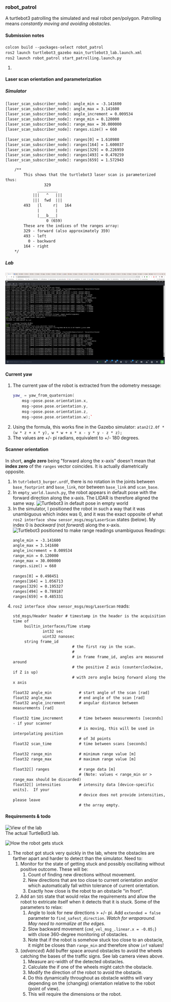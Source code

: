 ### robot_patrol

A turtlebot3 patrolling the simulated and real robot pen/polygon. Patrolling means _constantly moving and avoiding obstacles_.

#### Submission notes

`colcon build --packages-select robot_patrol`  
`ros2 launch turtlebot3_gazebo main_turtlebot3_lab.launch.xml`  
`ros2 launch robot_patrol start_patrolling.launch.py`

1. 

#### Laser scan orientation and parameterization

##### Simulator

```
[laser_scan_subscriber_node]: angle_min = -3.141600
[laser_scan_subscriber_node]: angle_max = 3.141600
[laser_scan_subscriber_node]: angle_increment = 0.009534
[laser_scan_subscriber_node]: range_min = 0.120000
[laser_scan_subscriber_node]: range_max = 30.000000
[laser_scan_subscriber_node]: ranges.size() = 660

[laser_scan_subscriber_node]: ranges[0] = 1.610980
[laser_scan_subscriber_node]: ranges[164] = 1.600037
[laser_scan_subscriber_node]: ranges[329] = 0.226959
[laser_scan_subscriber_node]: ranges[493] = 0.470259
[laser_scan_subscriber_node]: ranges[659] = 1.572943
```

```
    /**
        This shows that the turtlebot3 laser scan is parameterized thus:
                 329
              _________
            |||   ^   |||
            |||  fwd  |||
        493   |l     r|   164
              |       |
              |___b___|
                  0 (659)
        These are the indices of the ranges array:
        329 - forward (also approximately 359)
        493 - left
          0 - backward
        164 - right
    */
```


##### Lab

![Turtlebot lab scanner has 720 rays](assets/turtlebot-lab-scanner-parameters.jpg)  


#### Current yaw

1. The current yaw of the robot is extracted from the odometry message:
   ```c++
   yaw_ = yaw_from_quaternion(
       msg->pose.pose.orientation.x, 
       msg->pose.pose.orientation.y, 
       msg->pose.pose.orientation.z,
       msg->pose.pose.orientation.w);`
2. Using the formula, this works fine in the Gazebo simulator:
   `atan2(2.0f * (w * z + x * y), w * w + x * x - y * y - z * z);`
3. The values are +/- pi radians, equivalent to +/- 180 degrees.

#### Scanner orientation

In short, **angle zero** being "forward along the x-axis" doesn't mean that **index zero** of the `ranges` vector coincides. It is actually diametrically opposite.

1. In `tutrlebot3_burger.urdf`, there is no rotation in the joints between `base_footprint` and `base_link`, nor between `base_link` and `scan_base`.
2. In `empty_world.launch.py`, the robot appears in default pose with the forward direction along the x-axis. The LIDAR is therefore aligned the same way.
   ![Turtlebot3 in default pose in empty world](assets/turtlebot-empty-world-default-pose.png)  
3. In the simulator, I positioned the robot in such a way that it was unambiguous which index was 0, and it was the exact opposite of what `ros2 interface show sensor_msgs/msg/LaserScan` states (below). My index 0 is _backward_ (not _forward_) along the x-axis.
   ![Turtlebot3 positioned to make range readings unambiguous](assets/turtlebot-near-wall-for-scan-readings.png)
   Readings:
   ```  
   angle_min = -3.141600
   angle_max = 3.141600
   angle_increment = 0.009534
   range_min = 0.120000
   range_max = 30.000000
   ranges.size() = 660

   ranges[0] = 0.498451
   ranges[164] = 1.056713
   ranges[329] = 0.195327
   ranges[494] = 0.789187
   ranges[659] = 0.485331
   ```
4. `ros2 interface show sensor_msgs/msg/LaserScan` reads:
   ```
   std_msgs/Header header # timestamp in the header is the acquisition time of
        builtin_interfaces/Time stamp
                int32 sec
                uint32 nanosec
        string frame_id
                             # the first ray in the scan.
                             #
                             # in frame frame_id, angles are measured around
                             # the positive Z axis (counterclockwise, if Z is up)
                             # with zero angle being forward along the x axis

   float32 angle_min            # start angle of the scan [rad]
   float32 angle_max            # end angle of the scan [rad]
   float32 angle_increment      # angular distance between measurements [rad]

   float32 time_increment       # time between measurements [seconds] - if your scanner
                                # is moving, this will be used in interpolating position
                                # of 3d points
   float32 scan_time            # time between scans [seconds]

   float32 range_min            # minimum range value [m]
   float32 range_max            # maximum range value [m]

   float32[] ranges             # range data [m]
                                # (Note: values < range_min or > range_max should be discarded)
   float32[] intensities        # intensity data [device-specific units].  If your
                                # device does not provide intensities, please leave
                                # the array empty.
   ```

#### Requirements & todo

![View of the lab](assets/turtlebot-lab-camera-views.jpg)  
The actual TurtleBot3 lab.  

![How the robot gets stuck](assets/turtlebot-stuck-with-safe-directions.png)  

1. The robot got stuck very quickly in the lab, where the obstacles are farther apart and harder to detect than the simulator. Need to:
   1. Monitor for the state of getting stuck and possibly oscillating without positive outcome. These will be:
      1. Count of finding new directions without movement.
      2. New directions that are too close to current orientation and/or which automatically fall within tolerance of current orientation.
      3. Exactly how close is the robot to an obstacle "in front".
   2. Add an `SOS` state that would relax the requirements and allow the robot to extricate itself when it detects that it is stuck. Some of the parameters to relax:
      1. Angle to look for new directions > +/- pi. Add `extended = false` parameter to `find_safest_direction`. _Watch for wraparound. May need to normalize at the edges._
      2. Slow backward movement (`cmd_vel_msg_.linear.x = -0.05;`) with close 360-degree monitoring of obstacles.  
      3. Note that if the robot is somehow stuck too close to an obstacle, it might be closes than `range_min` and therefore show `inf` values!  
   3. (_advanced_) Add buffer space around obstacles to avoid the wheels catching the bases of the traffic signs. See lab camera views above.
      1. Measure arc-width of the detected obstacles.  
      2. Calculate the if one of the wheels might catch the obstacle.  
      3. Modify the direction of the robot to avoid the obstacle.  
      4. Do this dynamically throughout as obstacle widths will vary depending on the (changing) orientation relative to the robot (point of view).  
      5. This will require the dimensions or the robot.

